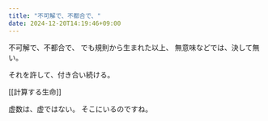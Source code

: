 ```yaml
---
title: "不可解で、不都合で、"
date: 2024-12-20T14:19:46+09:00
---
```

不可解で、不都合で、
でも規則から生まれた以上、
無意味などでは、決して無い。

それを許して、付き合い続ける。

[[計算する生命]]

虚数は、虚ではない。
そこにいるのですね。
